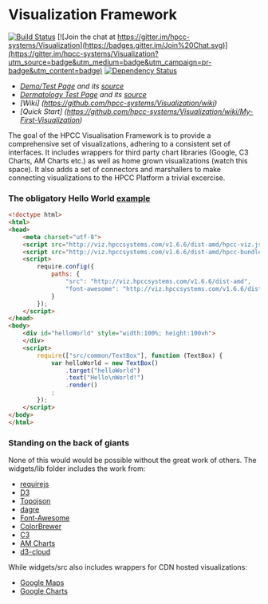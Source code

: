 # Visualization Framework 

[![Build Status](https://travis-ci.org/hpcc-systems/Visualization.svg?branch=master)](https://travis-ci.org/hpcc-systems/Visualization)
[![Join the chat at https://gitter.im/hpcc-systems/Visualization](https://badges.gitter.im/Join%20Chat.svg)](https://gitter.im/hpcc-systems/Visualization?utm_source=badge&utm_medium=badge&utm_campaign=pr-badge&utm_content=badge)
[![Dependency Status](https://gemnasium.com/hpcc-systems/Visualization.svg)](https://gemnasium.com/hpcc-systems/Visualization)
* _[Demo/Test Page](http://rawgit.com/hpcc-systems/Visualization/master/demos/test.html) and its [source](https://github.com/hpcc-systems/Visualization/blob/master/demos/test.html)_
* _[Dermatology Test Page](http://rawgit.com/hpcc-systems/Visualization/master/demos/dermatology.html) and its [source](https://github.com/hpcc-systems/Visualization/blob/master/demos/dermatology.html)_
* _[Wiki] (https://github.com/hpcc-systems/Visualization/wiki)_
* _[Quick Start] (https://github.com/hpcc-systems/Visualization/wiki/My-First-Visualization)_

The goal of the HPCC Visualisation Framework is to provide a comprehensive set of visualizations, adhering to a consistent set of interfaces. It includes wrappers for third party chart libraries (Google, C3 Charts, AM Charts etc.) as well as home grown visualizations (watch this space). It also adds a set of connectors and marshallers to make connecting visualizations to the HPCC Platform a trivial excercise.

### The obligatory Hello World [example](http://rawgit.com/hpcc-systems/Visualization/master/demos/HelloWorld/index.html)
```html
﻿<!doctype html>
<html>
<head>
    <meta charset="utf-8">
    <script src="http://viz.hpccsystems.com/v1.6.6/dist-amd/hpcc-viz.js"></script>
    <script src="http://viz.hpccsystems.com/v1.6.6/dist-amd/hpcc-bundles.js"></script>
    <script>
        require.config({
            paths: {
                "src": "http://viz.hpccsystems.com/v1.6.6/dist-amd",
                "font-awesome": "http://viz.hpccsystems.com/v1.6.6/dist-amd/font-awesome/css/font-awesome.min"
            }
        });
    </script>
</head>
<body>
    <div id="helloWorld" style="width:100%; height:100vh">
    </div>
    <script>
        require(["src/common/TextBox"], function (TextBox) {
            var helloWorld = new TextBox()
                .target("helloWorld")
                .text("Hello\nWorld!")
                .render()
            ;
        });
    </script>
</body>
</html>
```

### Standing on the back of giants 
None of this would would be possible without the great work of others.  The widgets/lib folder includes the work from:
* [requirejs](http://requirejs.org/)
* [D3](http://d3js.org/)
* [Topojson](https://github.com/mbostock/topojson)
* [dagre](https://github.com/cpettitt/dagre)
* [Font-Awesome](http://fortawesome.github.io/Font-Awesome/) 
* [ColorBrewer](http://colorbrewer2.org/)
* [C3](http://c3js.org/)
* [AM Charts](http://www.amcharts.com/)
* [d3-cloud](https://github.com/jasondavies/d3-cloud)

While widgets/src also includes wrappers for CDN hosted visualizations:
* [Google Maps](https://developers.google.com/maps/)
* [Google Charts](https://developers.google.com/chart/)
